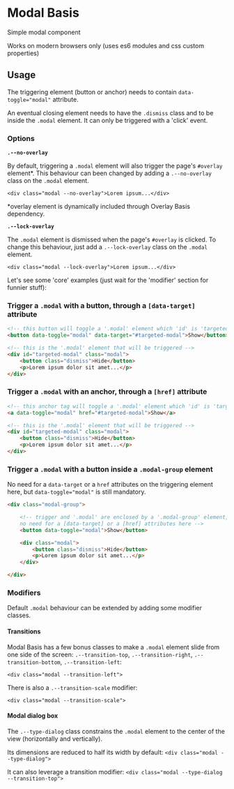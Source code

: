 # Modal Basis

Simple modal component

Works on modern browsers only (uses es6 modules and css custom properties)

## Usage

The triggering element (button or anchor) needs to contain `data-toggle="modal"` attribute.

An eventual closing element needs to have the `.dismiss` class and to be inside the `.modal` element. It can only be triggered with a 'click' event.

### Options
**`.--no-overlay`**

By default, triggering a `.modal` element will also trigger the page's `#overlay` element*. This behaviour can been changed by adding a `.--no-overlay` class on the `.modal` element.

`<div class="modal --no-overlay">Lorem ipsum...</div>`

*overlay element is dynamically included through Overlay Basis dependency.

**`.--lock-overlay`**

The `.modal` element is dismissed when the page's `#overlay` is clicked. To change this behaviour, just add a `.--lock-overlay` class on the `.modal` element.

`<div class="modal --lock-overlay">Lorem ipsum...</div>`

Let's see some 'core' examples (just wait for the 'modifier' section for funnier stuff):

### Trigger a `.modal` with a button, through a `[data-target]` attribute
```html
<!-- this button will toggle a '.modal' element which 'id' is 'targeted-modal' -->
<button data-toggle="modal" data-target="#targeted-modal">Show</button>

<!-- this is the '.modal' element that will be triggered -->
<div id="targeted-modal" class="modal">
    <button class="dismiss">Hide</button>
    <p>Lorem ipsum dolor sit amet...</p>
</div>
```

### Trigger a `.modal` with an anchor, through a `[href]` attribute
```html
<!-- this anchor tag will toggle a '.modal' element which 'id' is 'targeted-modal' -->
<a data-toggle="modal" href="#targeted-modal">Show</a>

<!-- this is the '.modal' element that will be triggered -->
<div id="targeted-modal" class="modal">
    <button class="dismiss">Hide</button>
    <p>Lorem ipsum dolor sit amet...</p>
</div>
```

### Trigger a `.modal` with a button inside a `.modal-group` element

No need for a `data-target` or a `href` attributes on the triggering element here, but `data-toggle="modal"` is still mandatory.

```html
<div class="modal-group">

    <!-- trigger and '.modal' are enclosed by a '.modal-group' element,
    no need for a [data-target] or a [href] attributes here -->
    <button data-toggle="modal">Show</button>

    <div class="modal">
        <button class="dismiss">Hide</button>
        <p>Lorem ipsum dolor sit amet...</p>
    </div>

</div>
```

### Modifiers
Default `.modal` behaviour can be extended by adding some modifier classes.

#### Transitions

Modal Basis has a few bonus classes to make a `.modal` element slide from one side of the screen: `.--transition-top`, `.--transition-right`, `.--transition-bottom`, `.--transition-left`:

`<div class="modal --transition-left">`


There is also a `.--transition-scale` modifier:

`<div class="modal --transition-scale">`

#### Modal dialog box

The `.--type-dialog` class constrains the `.modal` element to the center of the view (horizontally and vertically).

Its dimensions are reduced to half its width by default:
`<div class="modal --type-dialog">`

It can also leverage a transition modifier:
`<div class="modal --type-dialog --transition-top">`